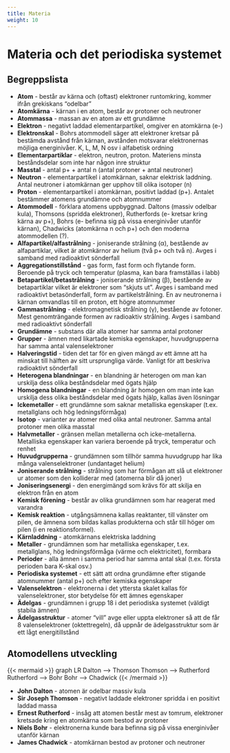 ```yaml
---
title: Materia
weight: 10
---
```


# Materia och det periodiska systemet

## Begreppslista

* **Atom** - består av kärna och (oftast) elektroner runtomkring, kommer ifrån grekiskans “odelbar”
* **Atomkärna** - kärnan i en atom, består av protoner och neutroner
* **Atommassa** - massan av en atom av ett grundämne
* **Elektron** - negativt laddad elementarpartikel, omgiver en atomkärna (e-)
* **Elektronskal** - Bohrs atommodell säger att elektroner kretsar på bestämda avstånd från kärnan, avstånden motsvarar elektronernas möjliga energinivåer. K, L, M, N osv i alfabetisk ordning
* **Elementarpartiklar** - elektron, neutron, proton. Materiens minsta beståndsdelar som inte har någon inre struktur
* **Masstal** - antal p+ + antal n (antal protoner + antal neutroner)
* **Neutron** - elementarpartikel i atomkärnan, saknar elektrisk laddning. Antal neutroner i atomkärnan ger upphov till olika isotoper (n)
* **Proton** - elementarpartikel i atomkärnan, positivt laddad (p+). Antalet bestämmer atomens grundämne och atomnummer
* **Atommodell** - förklara atomens uppbyggnad. Daltons (massiv odelbar kula), Thomsons (spridda elektroner), Rutherfords (e- kretsar kring kärna av p+), Bohrs (e- befinna sig på vissa energinivåer utanför kärnan), Chadwicks (atomkärna n och p+) och den moderna atommodellen (?).
* **Alfapartikel/alfastrålnin**g - joniserande strålning (α), bestående av alfapartiklar, vilket är atomkärnor av helium (två p+ och två n). Avges i samband med radioaktivt sönderfall
* **Aggregationstillstånd** - gas form, fast form och flytande form. Beroende på tryck och temperatur (plasma, kan bara framställas i labb)
* **Betapartikel/betastrålning** - joniserande strålning (β), bestående av betapartiklar vilket är elektroner som “skjuts ut”. Avges i samband med radioaktivt betasönderfall, form av partikelstrålning. En av neutronerna i kärnan omvandlas till en proton, ett högre atomnummer
* **Gammastrålning** - elektromagnetisk strålning (γ), bestående av fotoner. Mest genomträngande formen av radioaktiv strålning. Avges i samband med radioaktivt sönderfall
* **Grundämne** - substans där alla atomer har samma antal protoner
* **Grupper** - ämnen med likartade kemiska egenskaper, huvudgrupperna har samma antal valenselektroner
* **Halveringstid** - tiden det tar för en given mängd av ett ämne att ha minskat till hälften av sitt ursprungliga värde. Vanligt för att beskriva radioaktivt sönderfall
* **Heterogena blandningar** - en blandning är heterogen om man kan urskilja dess olika beståndsdelar med ögats hjälp
* **Homogena blandningar** - en blandning är homogen om man inte kan urskilja dess olika beståndsdelar med ögats hjälp, kallas även lösningar
* **Ickemetaller** - ett grundämne som saknar metalliska egenskaper (t.ex. metallglans och hög ledningsförmåga)
* **Isotop** - varianter av atomer med olika antal neutroner. Samma antal protoner men olika masstal
* **Halvmetaller** - gränsen mellan metallerna och icke-metallerna. Metalliska egenskaper kan variera beroende på tryck, temperatur och renhet
* **Huvudgrupperna** - grundämnen som tillhör samma huvudgrupp har lika många valenselektroner (undantaget helium)
* **Joniserande strålning** - strålning som har förmågan att slå ut elektroner ur atomer som den kolliderar med (atomerna blir då joner)
* **Joniseringsenergi** - den energimängd som krävs för att skilja en elektron från en atom
* **Kemisk förening** - består av olika grundämnen som har reagerat med varandra
* **Kemisk reaktion** - utgångsämnena kallas reaktanter, till vänster om pilen, de ämnena som bildas kallas produkterna och står till höger om pilen (i en reaktionsformel).
* **Kärnladdning** - atomkärnans elektriska laddning
* **Metaller** - grundämnen som har metalliska egenskaper, t.ex. metallglans, hög ledningsförmåga (värme och elektricitet), formbara
* **Perioder** - alla ämnen i samma period har samma antal skal (t.ex. första perioden bara K-skal osv.)
* **Periodiska systemet** - ett sätt att ordna grundämne efter stigande atomnummer (antal p+) och efter kemiska egenskaper
* **Valenselektron** - elektronerna i det yttersta skalet kallas för valenselektroner, stor betydelse för ett ämnes egenskaper
* **Ädelgas** - grundämnen i grupp 18 i det periodiska systemet (väldigt stabila ämnen)
* **Ädelgasstruktur** - atomer “vill” avge eller uppta elektroner så att de får 8 valenselektroner (oktettregeln), då uppnår de ädelgasstruktur som är ett lågt energitillstånd

## Atomodellens utveckling

{{< mermaid >}}
graph LR
    Dalton --> Thomson
    Thomson --> Rutherford
    Rutherford --> Bohr
    Bohr --> Chadwick
{{< /mermaid >}}

* **John Dalton** - atomen är odelbar massiv kula
* **Sir Joseph Thomson** - negativt laddade elektroner spridda i en positivt laddad massa
* **Ernest Rutherford** - insåg att atomen består mest av tomrum, elektroner kretsade kring en atomkärna som bestod av protoner
* **Niels Bohr** - elektronerna kunde bara befinna sig på vissa energinivåer utanför kärnan
* **James Chadwick** - atomkärnan bestod av protoner och neutroner
